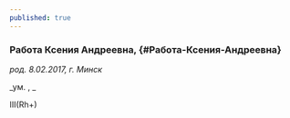 ```yaml
---
published: true
---
```


### Работа Ксения Андреевна,  {#Работа-Ксения-Андреевна}

_род. 8.02.2017, г. Минск_

_ум. , _

III(Rh+)
        
